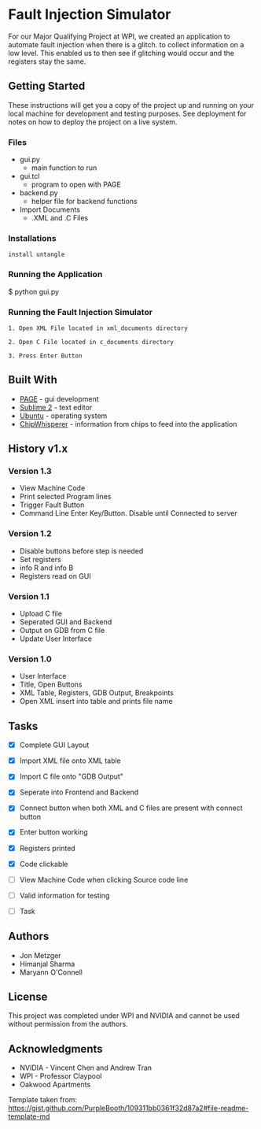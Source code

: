 # Fault Injection Simulator

For our Major Qualifying Project at WPI, we created an application to automate fault injection when there is a glitch. to collect information on a low level. This enabled us to then see if glitching would occur and the registers stay the same.

## Getting Started

These instructions will get you a copy of the project up and running on your local machine for development and testing purposes. See deployment for notes on how to deploy the project on a live system.

### Files
* gui.py
  * main function to run
* gui.tcl
  * program to open with PAGE
* backend.py
  * helper file for backend functions
* Import Documents
  * .XML and .C Files

### Installations

```
install untangle
```

### Running the Application

$ python gui.py

### Running the Fault Injection Simulator

```
1. Open XML File located in xml_documents directory
```
```
2. Open C File located in c_documents directory
```
```
3. Press Enter Button
```

## Built With

* [PAGE]() - gui development
* [Sublime 2]() - text editor
* [Ubuntu]() - operating system
* [ChipWhisperer]() - information from chips to feed into the application

## History v1.x

### Version 1.3
* View Machine Code
* Print selected Program lines
* Trigger Fault Button
* Command Line Enter Key/Button. Disable until Connected to server

### Version 1.2
* Disable buttons before step is needed
* Set registers
* info R and info B
* Registers read on GUI

### Version 1.1
* Upload C file
* Seperated GUI and Backend
* Output on GDB from C file
* Update User Interface

### Version 1.0
* User Interface
* Title, Open Buttons
* XML Table, Registers, GDB Output, Breakpoints
* Open XML insert into table and prints file name

## Tasks
- [x] Complete GUI Layout
- [x] Import XML file onto XML table
- [x] Import C file onto "GDB Output"
- [x] Seperate into Frontend and Backend
- [x] Connect button when both XML and C files are present with connect button
- [X] Enter button working
- [X] Registers printed
- [X] Code clickable
- [ ] View Machine Code when clicking Source code line
- [ ] Valid information for testing

- [ ] Task

## Authors

* Jon Metzger
* Himanjal Sharma
* Maryann O'Connell

## License

This project was completed under WPI and NVIDIA and cannot be used without permission from the authors.

## Acknowledgments

* NVIDIA - Vincent Chen and Andrew Tran
* WPI - Professor Claypool
* Oakwood Apartments

Template taken from: https://gist.github.com/PurpleBooth/109311bb0361f32d87a2#file-readme-template-md


